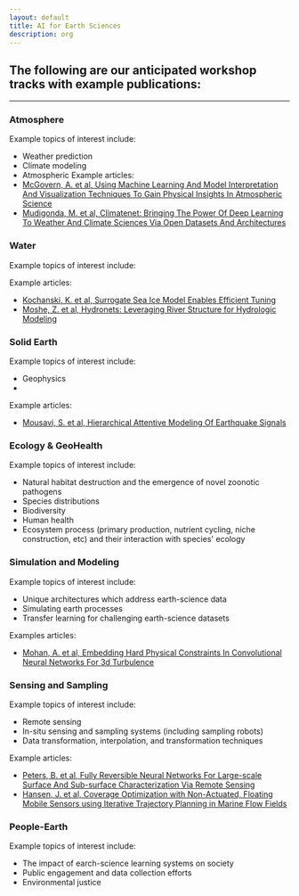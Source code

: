 ```yaml
---
layout: default
title: AI for Earth Sciences
description: org
---  
```


## The following are our anticipated workshop tracks with example publications: 

---  

### Atmosphere  
Example topics of interest include:  
* Weather prediction  
* Climate modeling  
* Atmospheric 
Example articles:  
* [McGovern, A. et al, Using Machine Learning And Model Interpretation And Visualization Techniques To Gain Physical Insights In Atmospheric Science](https://ai4earthscience.github.io/iclr-2020-workshop/papers/ai4earth16.pdf)  
* [Mudigonda, M. et al, Climatenet: Bringing The Power Of Deep Learning To Weather And Climate Sciences Via Open Datasets And Architectures](https://ai4earthscience.github.io/iclr-2020-workshop/papers/ai4earth21.pdf)  

### Water   
Example topics of interest include:  

Example articles:  
* [Kochanski, K. et al, Surrogate Sea Ice Model Enables Efficient Tuning](https://ai4earthscience.github.io/iclr-2020-workshop/papers/ai4earth26.pdf)   
* [Moshe, Z. et al, Hydronets: Leveraging River Structure for Hydrologic Modeling](https://ai4earthscience.github.io/iclr-2020-workshop/papers/ai4earth04.pdf)  

### Solid Earth   
Example topics of interest include:  
* Geophysics  
* 
Example articles:  
* [Mousavi, S. et al, Hierarchical Attentive Modeling Of Earthquake Signals](https://www.researchgate.net/publication/343542274_HIERARCHICAL_ATTENTIVE_MODELING_OF_EARTH-_QUAKE_SIGNALS)

### Ecology & GeoHealth  
Example topics of interest include:  
* Natural habitat destruction and the emergence of novel zoonotic pathogens  
* Species distributions  
* Biodiversity  
* Human health  
* Ecosystem process (primary production, nutrient cycling, niche construction, etc) and their interaction with species' ecology  

### Simulation and Modeling  
Example topics of interest include:  
* Unique architectures which address earth-science data  
* Simulating earth processes  
* Transfer learning for challenging earth-science datasets  

Examples articles:  
* [Mohan, A. et al, Embedding Hard Physical Constraints In Convolutional Neural Networks For 3d Turbulence](https://ai4earthscience.github.io/iclr-2020-workshop/papers/ai4earth14.pdf)  

### Sensing and Sampling       
Example topics of interest include:  
* Remote sensing  
* In-situ sensing and sampling systems (including sampling robots)   
* Data transformation, interpolation, and transformation techniques  

Example articles:  
* [Peters, B. et al, Fully Reversible Neural Networks For Large-scale Surface And Sub-surface Characterization Via Remote Sensing](https://ai4earthscience.github.io/iclr-2020-workshop/papers/ai4earth24.pdf)   
* [Hansen, J. et al, Coverage Optimization with Non-Actuated, Floating Mobile Sensors
using Iterative Trajectory Planning in Marine Flow Fields](https://www.cim.mcgill.ca/~mrl/pubs/jhansen/IROS2018.pdf)

### People-Earth    
Example topics of interest include: 
* The impact of earch-science learning systems on society    
* Public engagement and data collection efforts  
* Environmental justice  
